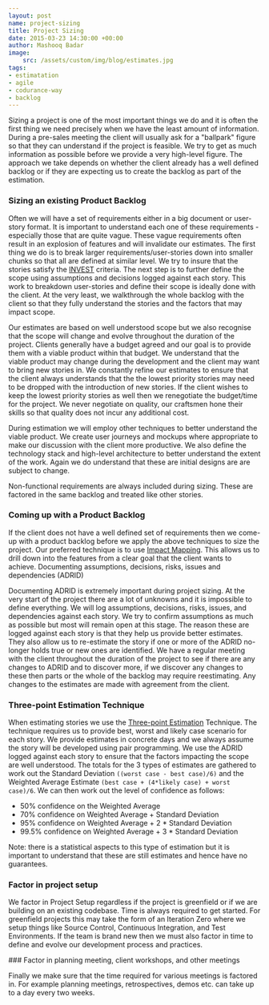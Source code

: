 ```yaml
---
layout: post
name: project-sizing
title: Project Sizing
date: 2015-03-23 14:30:00 +00:00
author: Mashooq Badar
image:
    src: /assets/custom/img/blog/estimates.jpg
tags:
- estimatation 
- agile
- codurance-way
- backlog
---
```

Sizing a project is one of the most important things we do and it is often the first thing we need precisely when we have the least amount of information. During a pre-sales meeting the client will usually ask for a "ballpark" figure so that they can understand if the project is feasible. We try to get as much information as possible before we provide a very high-level figure. The approach we take depends on whether the client already has a well defined backlog or if they are expecting us to create the backlog as part of the estimation. 

### Sizing an existing Product Backlog

Often we will have a set of requirements either in a big document or user-story format. It is important to understand each one of these requirements - especially those that are quite vague. These vague requirements often result in an explosion of features and will invalidate our estimates. The first thing we do is to break larger requirements/user-stories down into smaller chunks so that all are defined at similar level. We try to insure that the stories satisfy the [INVEST](http://guide.agilealliance.org/guide/invest.html) criteria. The next step is to further define the scope using assumptions and decisions logged against each story. This work to breakdown user-stories and define their scope is ideally done with the client. At the very least, we walkthrough the whole backlog with the client so that they fully understand the stories and the factors that may impact scope. 

Our estimates are based on well understood scope but we also recognise that the scope will change and evolve throughout the duration of the project. Clients generally have a budget agreed and our goal is to provide them with a viable product within that budget. We understand that the viable product may change during the development and the client may want to bring new stories in. We constantly refine our estimates to ensure that the client always understands that the the lowest priority stories may need to be dropped with the introduction of new stories. If the client wishes to keep the lowest priority stories as well then we renegotiate the budget/time for the project. We never negotiate on quality, our craftsmen hone their skills so that quality does not incur any additional cost.

During estimation we will employ other techniques to better understand the viable product. We create user journeys and mockups where appropriate to make our discussion with the client more productive. We also define the technology stack and high-level architecture to better understand the extent of the work. Again we do understand that these are initial designs are are subject to change.

Non-functional requirements are always included during sizing. These are factored in the same backlog and treated like other stories.

### Coming up with a Product Backlog

If the client does not have a well defined set of requirements then we come-up with a product backlog before we apply the above techniques to size the project. Our preferred technique is to use [Impact Mapping](http://www.impactmapping.org/). This allows us to drill down into the features from a clear goal that the client wants to achieve.
Documenting assumptions, decisions, risks, issues and dependencies (ADRID)

Documenting ADRID is extremely important during project sizing. At the very start of the project there are a lot of unknowns and it is impossible to define everything. We will log assumptions, decisions, risks, issues, and dependencies against each story. We try to confirm assumptions as much as possible but most will remain open at this stage. The reason these are logged against each story is that they help us provide better estimates. They also allow us to re-estimate the story if one or more of the ADRID no-longer holds true or new ones are identified. We have a regular meeting with the client throughout the duration of the project to see if there are any changes to ADRID and to discover more, if we discover any changes to these then parts or the whole of the backlog may require reestimating. Any changes to the estimates are made with agreement from the client.

### Three-point Estimation Technique

When estimating stories we use the [Three-point Estimation](http://en.wikipedia.org/wiki/Three-point_estimation) Technique. The technique requires us to provide best, worst and likely case scenario for each story. We provide estimates in concrete days and we always assume the story will be developed using pair programming. We use the ADRID logged against each story to ensure that the factors impacting the scope are well understood. The totals for the 3 types of estimates are gathered to work out the Standard Deviation ```((worst case - best case)/6)``` and the Weighted Average Estimate ```(best case + (4*likely case) + worst case)/6```. We can then work out the level of confidence as follows:

* 50% confidence on the Weighted Average
* 70% confidence on Weighted Average + Standard Deviation
* 95% confidence on Weighted Average + 2 * Standard Deviation
* 99.5% confidence on Weighted Average + 3 * Standard Deviation

Note: there is a statistical aspects to this type of estimation but it is important to understand that these are still estimates and hence have no guarantees.

### Factor in project setup

We factor in Project Setup regardless if the project is greenfield or if we are building on an existing codebase. Time is always required to get started. For greenfield projects this may take the form of an Iteration Zero where we setup things like Source Control, Continuous Integration, and Test Environments. If the team is brand new then we must also factor in time to define and evolve our development process and practices.

### Factor in planning meeting, client workshops, and other meetings

Finally we make sure that the time required for various meetings is factored in. For example planning meetings, retrospectives, demos etc. can take up to a day every two weeks.
